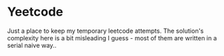 # Yeetcode
Just a place to keep my temporary leetcode attempts. The solution's complexity here is a bit misleading I guess - most of them are written in a serial naive way.. 
